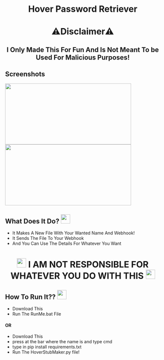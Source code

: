 
# <h1 align="center">Hover Password Retriever</h1>
## <h1 align="center">⚠️Disclaimer⚠️</h1>
<h2 align="center">I  Only Made This For Fun And Is Not Meant To be Used For Malicious Purposes!</h2>

## Screenshots

<s align="left">
  <img src="https://cdn.discordapp.com/attachments/1025714624810717207/1033422572769001502/unknown.png" height="198" width="409">
</s>

 <s align="right">
  <img src="https://cdn.discordapp.com/attachments/1025714624810717207/1033422770110996580/unknown.png" height="198" width="409">
</s>

## What Does It Do?  <img src="https://cdn3.emoji.gg/emojis/7073-hmmm.png" width="30px"/>
</h1>

- It Makes A New File With Your Wanted Name And Webhook!
- It Sends The File To Your Webhook
- And You Can Use The Details For Whatever You Want
<h1 align="center"><img src="https://cdn3.emoji.gg/emojis/9707-achtungicon.png" width="30px"/> I AM NOT RESPONSIBLE FOR WHATEVER YOU DO WITH THIS <img src="https://cdn3.emoji.gg/emojis/9707-achtungicon.png" width="30px"/></h1>

## How To Run It?? <img src="https://cdn3.emoji.gg/emojis/5438-skull-think.png" width="30px"/>
- Download This
- Run The RunMe.bat File
#### OR
- Download This
- press at the bar where the name is and type cmd
- type in pip install requirements.txt
- Run The HoverStubMaker.py file!
